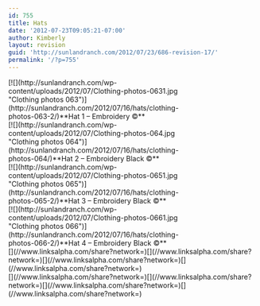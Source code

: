 ```yaml
---
id: 755
title: Hats
date: '2012-07-23T09:05:21-07:00'
author: Kimberly
layout: revision
guid: 'http://sunlandranch.com/2012/07/23/686-revision-17/'
permalink: '/?p=755'
---
```


<div class="wp-caption alignnone" id="attachment_697" style="width: 379px">[![](http://sunlandranch.com/wp-content/uploads/2012/07/Clothing-photos-0631.jpg "Clothing photos 063")](http://sunlandranch.com/2012/07/16/hats/clothing-photos-063-2/)**Hat 1 – Embroidery ©**

</div><div class="wp-caption alignnone" id="attachment_688" style="width: 379px">[![](http://sunlandranch.com/wp-content/uploads/2012/07/Clothing-photos-064.jpg "Clothing photos 064")](http://sunlandranch.com/2012/07/16/hats/clothing-photos-064/)**Hat 2 – Embroidery Black ©**

</div><div class="wp-caption alignnone" id="attachment_711" style="width: 379px">[![](http://sunlandranch.com/wp-content/uploads/2012/07/Clothing-photos-0651.jpg "Clothing photos 065")](http://sunlandranch.com/2012/07/16/hats/clothing-photos-065-2/)**Hat 3 – Embroidery Black ©**

</div><div class="wp-caption alignnone" id="attachment_712" style="width: 379px">[![](http://sunlandranch.com/wp-content/uploads/2012/07/Clothing-photos-0661.jpg "Clothing photos 066")](http://sunlandranch.com/2012/07/16/hats/clothing-photos-066-2/)**Hat 4 – Embroidery Black ©**

</div><div class="linksalpha_container linksalpha_app_3" data-counters="1" data-size="regular" data-style="square" data-title="Hats" data-url="https://www.sunlandranch.com/?p=755">[](//www.linksalpha.com/share?network=)[](//www.linksalpha.com/share?network=)[](//www.linksalpha.com/share?network=)[](//www.linksalpha.com/share?network=)</div><div class="linksalpha_container linksalpha_app_7" data-position="" data-title="Hats" data-url="https://www.sunlandranch.com/?p=755">[](//www.linksalpha.com/share?network=)[](//www.linksalpha.com/share?network=)[](//www.linksalpha.com/share?network=)[](//www.linksalpha.com/share?network=)</div>